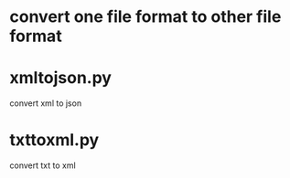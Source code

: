 # convert one file format to other file format
# xmltojson.py
convert xml to json
# txttoxml.py
convert txt to xml
